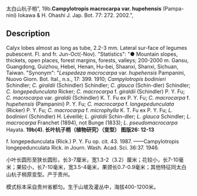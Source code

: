 太白山杭子梢",
19b.**Campylotropis macrocarpa var. hupehensis** (Pampa-nini) Iokawa & H. Ohashi J. Jap. Bot. 77: 272. 2002.",

## Description
Calyx lobes almost as long as tube, 2.2-3 mm. Lateral sur-face of legumes pubescent. Fl. and fr. Jun-Oct(-Nov).
  "Statistics": "● Mountain slopes, thickets, open places, forest margins, forests, valleys; 200-2000 m. Gansu, Guangdong, Guizhou, Hebei, Henan, Hu-bei, Shaanxi, Shanxi, Sichuan, Taiwan.
  "Synonym": "*Lespedeza macrocarpa* var. *hupehensis* Pampanini, Nuovo Giorn. Bot. Ital., n.s., 17: 399. 1910; *Campylotropis bodinieri* Schindler; *C. giraldii* (Schindler) Schindler; *C. glauca* (Schin-dler) Schindler; *C. longepedunculata* Ricker; *C. macrocarpa* f. *giraldii* (Schindler) P. Y. Fu; *C. macrocarpa* var. *giraldii* (Schindler) K. T. Fu ex P. Y. Fu; *C. macrocarpa* f. *hupehensis* (Pampanini) P. Y. Fu; *C. macrocarpa* f. *longepedunculata* (Ricker) P. Y. Fu; *C. macrocarpa* f. *microphylla* K. T. Fu ex P. Y. Fu; *L. bodinieri* (Schindler) H. Léveillé; *L. giraldii* Schin-dler; *L. glauca* Schindler; *L. macrocarpa* Franchet (1894), not Bunge (1833); *L. pseudomacrocarpa* Hayata.
**19b(4). 长叶杭子梢（植物研究）（变型） 图版26: 12-13**

f. longepedunculata (Rick.) P. Y. Fu op. cit. 43. 1987. ——Campylotropis longepedunculata Rick. in Journ. Wash. Acad. Sci. 36:37. 1946.

小叶长圆形至狭长圆形，长3-7厘米，宽1.3-2（3.2）厘米；花较小，长7-10毫米；果较小，长7-10毫米，宽3.5-4毫米，果颈长0.7-0.9毫米；其他特征同太白山杭子梢原变型。产于贵州。

模式标本采自贵州省都匀。生于山坡及灌丛中，海拔400-1200米。
